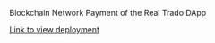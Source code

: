 Blockchain Network Payment of the Real Trado DApp

[Link to view deployment](https://real-trado-blockchain-pay.herokuapp.com/)
